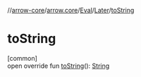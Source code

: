 //[arrow-core](../../../../index.md)/[arrow.core](../../index.md)/[Eval](../index.md)/[Later](index.md)/[toString](to-string.md)

# toString

[common]\
open override fun [toString](to-string.md)(): [String](https://kotlinlang.org/api/latest/jvm/stdlib/kotlin/-string/index.html)
